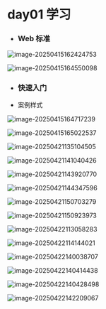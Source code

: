 # day01 学习

- ### Web 标准

![image-20250415162424753](./assets/image-20250415162424753.png)



![image-20250415164550098](./assets/image-20250415164550098.png)

- ### 快速入门

- 案例样式

![image-20250415164717239](./assets/image-20250415164717239.png)

![image-20250415165022537](./assets/image-20250415165022537.png)

![image-20250421135104505](./assets/image-20250421135104505.png)

![image-20250421141040426](./assets/image-20250421141040426.png)

![image-20250421143920770](./assets/image-20250421143920770.png)

![image-20250421144347596](./assets/image-20250421144347596.png)

![image-20250421150703279](./assets/image-20250421150703279.png)

![image-20250421150923973](./assets/image-20250421150923973.png)

![image-20250422113058283](./assets/image-20250422113058283.png)

![image-20250422114144021](./assets/image-20250422114144021.png)

![image-20250422140038707](./assets/image-20250422140038707.png)

![image-20250422140414438](./assets/image-20250422140414438.png)

![image-20250422140428498](./assets/image-20250422140428498.png)

![image-20250422142209067](./assets/image-20250422142209067.png)